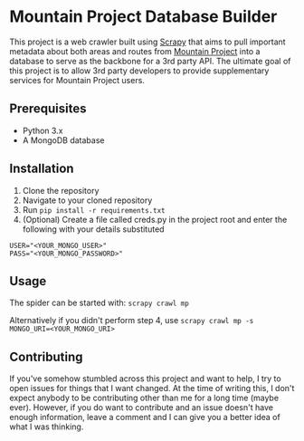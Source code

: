 # Mountain Project Database Builder
This project is a web crawler built using [Scrapy](https://scrapy.org/) that aims to pull important metadata about both areas and routes from [Mountain Project](https://mountainproject.com) into a database to serve as the backbone for a 3rd party
API. The ultimate goal of this project is to allow 3rd party developers to provide supplementary services for Mountain Project users.

## Prerequisites
- Python 3.x
- A MongoDB database

## Installation
  1. Clone the repository
  2. Navigate to your cloned repository
  3. Run `pip install -r requirements.txt`
  4. (Optional) Create a file called creds.py in the project root and enter the following with your details substituted
  
    USER="<YOUR_MONGO_USER>"
    PASS="<YOUR_MONGO_PASSWORD>"

## Usage
The spider can be started with: `scrapy crawl mp`

Alternatively if you didn't perform step 4, use `scrapy crawl mp -s MONGO_URI=<YOUR_MONGO_URI>`

## Contributing
If you've somehow stumbled across this project and want to help, I try to open issues for things that I want changed. At the
time of writing this, I don't expect anybody to be contributing other than me for a long time (maybe ever). However, if you do
want to contribute and an issue doesn't have enough information, leave a comment and I can give you a better idea of what I
was thinking.

